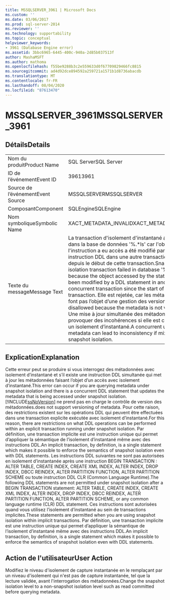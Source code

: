 ```yaml
---
title: MSSQLSERVER_3961 | Microsoft Docs
ms.custom: ''
ms.date: 03/06/2017
ms.prod: sql-server-2014
ms.reviewer: ''
ms.technology: supportability
ms.topic: conceptual
helpviewer_keywords:
- 3961 (Database Engine error)
ms.assetid: 3bbc6965-6445-400c-940a-2d85b037513f
author: MashaMSFT
ms.author: mathoma
ms.openlocfilehash: f55be9288b3c2e559633d0f67709829466fc8815
ms.sourcegitcommit: ad4d92dce894592a259721a1571b1d8736abacdb
ms.translationtype: MT
ms.contentlocale: fr-FR
ms.lasthandoff: 08/04/2020
ms.locfileid: "87613470"
---
```

# <a name="mssqlserver_3961"></a><span data-ttu-id="6cad3-102">MSSQLSERVER_3961</span><span class="sxs-lookup"><span data-stu-id="6cad3-102">MSSQLSERVER_3961</span></span>
    
## <a name="details"></a><span data-ttu-id="6cad3-103">Détails</span><span class="sxs-lookup"><span data-stu-id="6cad3-103">Details</span></span>  
  
|||  
|-|-|  
|<span data-ttu-id="6cad3-104">Nom du produit</span><span class="sxs-lookup"><span data-stu-id="6cad3-104">Product Name</span></span>|<span data-ttu-id="6cad3-105">SQL Server</span><span class="sxs-lookup"><span data-stu-id="6cad3-105">SQL Server</span></span>|  
|<span data-ttu-id="6cad3-106">ID de l’événement</span><span class="sxs-lookup"><span data-stu-id="6cad3-106">Event ID</span></span>|<span data-ttu-id="6cad3-107">3961</span><span class="sxs-lookup"><span data-stu-id="6cad3-107">3961</span></span>|  
|<span data-ttu-id="6cad3-108">Source de l’événement</span><span class="sxs-lookup"><span data-stu-id="6cad3-108">Event Source</span></span>|<span data-ttu-id="6cad3-109">MSSQLSERVER</span><span class="sxs-lookup"><span data-stu-id="6cad3-109">MSSQLSERVER</span></span>|  
|<span data-ttu-id="6cad3-110">Composant</span><span class="sxs-lookup"><span data-stu-id="6cad3-110">Component</span></span>|<span data-ttu-id="6cad3-111">SQLEngine</span><span class="sxs-lookup"><span data-stu-id="6cad3-111">SQLEngine</span></span>|  
|<span data-ttu-id="6cad3-112">Nom symbolique</span><span class="sxs-lookup"><span data-stu-id="6cad3-112">Symbolic Name</span></span>|<span data-ttu-id="6cad3-113">XACT_METADATA_INVALID</span><span class="sxs-lookup"><span data-stu-id="6cad3-113">XACT_METADATA_INVALID</span></span>|  
|<span data-ttu-id="6cad3-114">Texte du message</span><span class="sxs-lookup"><span data-stu-id="6cad3-114">Message Text</span></span>|<span data-ttu-id="6cad3-115">La transaction d'isolement d'instantané a échoué dans la base de données '%.\*ls' car l'objet auquel l'instruction a eu accès a été modifié par une instruction DDL dans une autre transaction simultanée depuis le début de cette transaction.</span><span class="sxs-lookup"><span data-stu-id="6cad3-115">Snapshot isolation transaction failed in database '%.\*ls' because the object accessed by the statement has been modified by a DDL statement in another concurrent transaction since the start of this transaction.</span></span>  <span data-ttu-id="6cad3-116">Elle est rejetée, car les métadonnées ne font pas l’objet d’une gestion des versions.</span><span class="sxs-lookup"><span data-stu-id="6cad3-116">It is disallowed because the metadata is not versioned.</span></span> <span data-ttu-id="6cad3-117">Une mise à jour simultanée des métadonnées peut provoquer des incohérences si elle est combinée avec un isolement d’instantané.</span><span class="sxs-lookup"><span data-stu-id="6cad3-117">A concurrent update to metadata can lead to inconsistency if mixed with snapshot isolation.</span></span>|  
  
## <a name="explanation"></a><span data-ttu-id="6cad3-118">Explication</span><span class="sxs-lookup"><span data-stu-id="6cad3-118">Explanation</span></span>  
 <span data-ttu-id="6cad3-119">Cette erreur peut se produire si vous interrogez des métadonnées avec isolement d’instantané et s’il existe une instruction DDL simultanée qui met à jour les métadonnées faisant l’objet d’un accès avec isolement d’instantané.</span><span class="sxs-lookup"><span data-stu-id="6cad3-119">This error can occur if you are querying metadata under snapshot isolation and there is a concurrent DDL statement that updates the metadata that is being accessed under snapshot isolation.</span></span> [!INCLUDE[ssNoVersion](../../includes/ssnoversion-md.md)] <span data-ttu-id="6cad3-120">ne prend pas en charge le contrôle de version des métadonnées.</span><span class="sxs-lookup"><span data-stu-id="6cad3-120">does not support versioning of metadata.</span></span> <span data-ttu-id="6cad3-121">Pour cette raison, des restrictions existent sur les opérations DDL qui peuvent être effectuées dans une transaction explicite exécutée avec isolement d’instantané.</span><span class="sxs-lookup"><span data-stu-id="6cad3-121">For this reason, there are restrictions on what DDL operations can be performed within an explicit transaction running under snapshot isolation.</span></span> <span data-ttu-id="6cad3-122">Par définition, une transaction implicite est une instruction unique qui permet d’appliquer la sémantique de l’isolement d’instantané même avec des instructions DDL.</span><span class="sxs-lookup"><span data-stu-id="6cad3-122">An implicit transaction, by definition, is a single statement which makes it possible to enforce the semantics of snapshot isolation even with DDL statements.</span></span> <span data-ttu-id="6cad3-123">Les instructions DDL suivantes ne sont pas autorisées en isolement d’instantanée après une instruction BEGIN TRANSACTION : ALTER TABLE, CREATE INDEX, CREATE XML INDEX, ALTER INDEX, DROP INDEX, DBCC REINDEX, ALTER PARTITION FUNCTION, ALTER PARTITION SCHEME ou toute instruction DDL CLR (Common Language Runtime).</span><span class="sxs-lookup"><span data-stu-id="6cad3-123">The following DDL statements are not permitted under snapshot isolation after a BEGIN TRANSACTION statement: ALTER TABLE, CREATE INDEX, CREATE XML INDEX, ALTER INDEX, DROP INDEX, DBCC REINDEX, ALTER PARTITION FUNCTION, ALTER PARTITION SCHEME, or any common language runtime (CLR) DDL statement.</span></span> <span data-ttu-id="6cad3-124">Ces instructions sont autorisées quand vous utilisez l’isolement d’instantané au sein de transactions implicites.</span><span class="sxs-lookup"><span data-stu-id="6cad3-124">These statements are permitted when you are using snapshot isolation within implicit transactions.</span></span> <span data-ttu-id="6cad3-125">Par définition, une transaction implicite est une instruction unique qui permet d’appliquer la sémantique de l’isolement d’instantané même avec des instructions DDL.</span><span class="sxs-lookup"><span data-stu-id="6cad3-125">An implicit transaction, by definition, is a single statement which makes it possible to enforce the semantics of snapshot isolation even with DDL statements.</span></span>  
  
## <a name="user-action"></a><span data-ttu-id="6cad3-126">Action de l'utilisateur</span><span class="sxs-lookup"><span data-stu-id="6cad3-126">User Action</span></span>  
 <span data-ttu-id="6cad3-127">Modifiez le niveau d'isolement de capture instantanée en le remplaçant par un niveau d'isolement qui n'est pas de capture instantanée, tel que la lecture validée, avant l'interrogation des métadonnées.</span><span class="sxs-lookup"><span data-stu-id="6cad3-127">Change the snapshot isolation level to a non-snapshot isolation level such as read committed before querying metadata.</span></span>  
  
  
